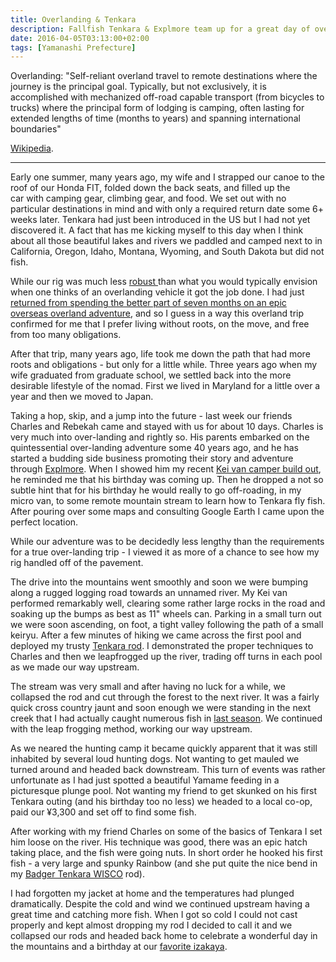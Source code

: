 ```yaml
---
title: Overlanding & Tenkara
description: Fallfish Tenkara & Explmore team up for a great day of overlanding and Tenkara in the Tanzawa Mountains...
date: 2016-04-05T03:13:00+02:00
tags: [Yamanashi Prefecture]
---
```

<div class="text-lg mt-2">
<p class="mb-2 italic"><spann class="font-semibold">O</spann>verlanding: "Self-reliant overland travel to remote destinations where the journey is the principal goal. Typically, but not exclusively, it is accomplished with mechanized off-road capable transport (from bicycles to trucks) where the principal form of lodging is camping, often lasting for extended lengths of time (months to years) and spanning international boundaries"</p> <p class="mt-2 mb-2"><a href="https://en.wikipedia.org/wiki/Overlanding" target="_blank" rel="noopener noreferrer" class="text-red-500 hover:bg-red-500 hover:text-white">Wikipedia</a>.</p>


<hr />

<p class="mt-2 mb-2">Early one summer, many years ago, my wife and I strapped our canoe to the roof of our Honda FIT, folded down the back seats, and filled up the car with camping gear, climbing gear, and food. We set out with no particular destinations in mind and with only a required return date some 6+ weeks later. Tenkara had just been introduced in the US but I had not yet discovered it. A fact that has me kicking myself to this day when I think about all those beautiful lakes and rivers we paddled and camped next to in California, Oregon, Idaho, Montana, Wyoming, and South Dakota but did not fish.</p>



<p class="mt-2 mb-2">While our rig was much less <a href="https://seattlebackpackersmagazine.com/road-trip-breadbasket/" target="_blank" rel="noopener noreferrer" class="text-red-500 hover:bg-red-500 hover:text-white">robust </a>than what you would typically envision when one thinks of an overlanding vehicle it got the job done. I had just <a href="https://issuu.com/troutrageous1/docs/tenkaraanglerpremiumspring2016.comp/c/sp224hy" target="_blank" rel="noopener noreferrer" class="text-red-500 hover:bg-red-500 hover:text-white">returned from spending the better part of seven months on an epic overseas overland adventure</a>, and so I guess in a way this overland trip confirmed for me that I prefer living without roots, on the move, and free from too many obligations.</p>

<p class="mt-2 mb-2">After that trip, many years ago, life took me down the path that had more roots and obligations - but only for a little while. Three years ago when my wife graduated from graduate school, we settled back into the more desirable lifestyle of the nomad. First we lived in Maryland for a little over a year and then we moved to Japan.</p>

<p class="mt-2 mb-2">Taking a hop, skip, and a jump into the future - last week our friends Charles and Rebekah came and stayed with us for about 10 days. Charles is very much into over-landing and rightly so. His parents embarked on the quintessential over-landing adventure some 40 years ago, and he has started a budding side business promoting their story and adventure through <a href="https://www.explmore.com/" target="_blank" rel="noopener noreferrer" class="text-red-500 hover:bg-red-500 hover:text-white">Explmore</a>. When I showed him my recent <a href="https://www.fallfishtenkara.com/custom-camper-microvan/" target="_blank" rel="noopener noreferrer" class="text-red-500 hover:bg-red-500 hover:text-white">Kei van camper build out</a>, he reminded me that his birthday was coming up. Then he dropped a not so subtle hint that for his birthday he would really to go off-roading, in my micro van, to some remote mountain stream to learn how to Tenkara fly fish. After pouring over some maps and consulting Google Earth I came upon the perfect location.</p>

<p class="mt-2 mb-2">While our adventure was to be decidedly less lengthy than the requirements for a true over-landing trip - I viewed it as more of a chance to see how my rig handled off of the pavement.</p>



<p class="mt-2 mb-2">The drive into the mountains went smoothly and soon we were bumping along a rugged logging road towards an unnamed river. My Kei van performed remarkably well, clearing some rather large rocks in the road and soaking up the bumps as best as 11" wheels can. Parking in a small turn out we were soon ascending, on foot, a tight valley following the path of a small keiryu. After a few minutes of hiking we came across the first pool and deployed my trusty <a href="https://www.fallfishtenkara.com/about/my-tenkara-rods/" target="_blank" rel="noopener noreferrer" class="text-red-500 hover:bg-red-500 hover:text-white">Tenkara rod</a>. I demonstrated the proper techniques to Charles and then we leapfrogged up the river, trading off turns in each pool as we made our way upstream.</p>



<p class="mt-2 mb-2">The stream was very small and after having no luck for a while, we collapsed the rod and cut through the forest to the next river. It was a fairly quick cross country jaunt and soon enough we were standing in the next creek that I had actually caught numerous fish in <a href="https://www.fallfishtenkara.com/bear-creek/" target="_blank" rel="noopener noreferrer" class="text-red-500 hover:bg-red-500 hover:text-white">last season</a>. We continued with the leap frogging method, working our way upstream.</p>



<p class="mt-2 mb-2">As we neared the hunting camp it became quickly apparent that it was still inhabited by several loud hunting dogs. Not wanting to get mauled we turned around and headed back downstream. This turn of events was rather unfortunate as I had just spotted a beautiful Yamame feeding in a picturesque plunge pool. Not wanting my friend to get skunked on his first Tenkara outing (and his birthday too no less) we headed to a local co-op, paid our ¥3,300 and set off to find some fish.</p>



<p class="mt-2 mb-2">After working with my friend Charles on some of the basics of Tenkara I set him loose on the river. His technique was good, there was an epic hatch taking place, and the fish were going nuts. In short order he hooked his first fish - a very large and spunky Rainbow (and she put quite the nice bend in my <a href="https://www.badgertenkara.com/store/p40/The_WISCO_Rod_.html" target="_blank" rel="noopener noreferrer" class="text-red-500 hover:bg-red-500 hover:text-white">Badger Tenkara WISCO</a> rod).</p>


<p class="mt-2 mb-2">I had forgotten my jacket at home and the temperatures had plunged dramatically. Despite the cold and wind we continued upstream having a great time and catching more fish. When I got so cold I could not cast properly and kept almost dropping my rod I decided to call it and we collapsed our rods and headed back home to celebrate a wonderful day in the mountains and a birthday at our <a href="https://www.fallfishtenkara.com/the-breakfast-club/" target="_blank" rel="noopener noreferrer" class="text-red-500 hover:bg-red-500 hover:text-white">favorite izakaya</a>.</p>

<img class="w-8/12 rounded-lg shadow-lg mx-auto" src="" alt="" />
</div>